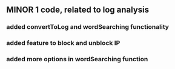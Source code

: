 ## MINOR 1 code, related to log analysis

### added convertToLog and wordSearching functionality
### added feature to block and unblock IP
### added more options in wordSearching function
